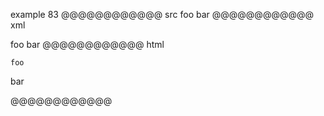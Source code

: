 example 83
@@@@@@@@@@@@ src
    foo
bar
@@@@@@@@@@@@ xml
<?xml version="1.0" encoding="UTF-8"?>
<!DOCTYPE document SYSTEM "CommonMark.dtd">
<document xmlns="http://commonmark.org/xml/1.0">
  <code_block>foo
</code_block>
  <paragraph>
    <text>bar</text>
  </paragraph>
</document>
@@@@@@@@@@@@ html
<pre><code>foo
</code></pre>
<p>bar</p>
@@@@@@@@@@@@
